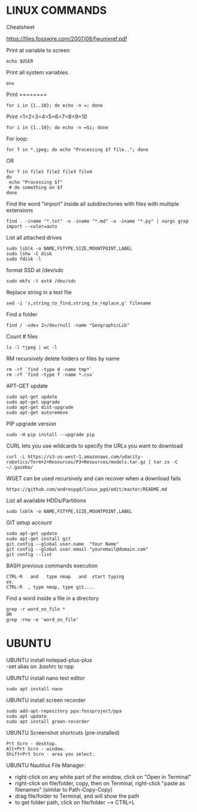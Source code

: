 # LINUX COMMANDS

Cheatsheet

https://files.fosswire.com/2007/08/fwunixref.pdf

Print at variable to screen
```
echo $USER
```


Print all system variables
```
env
```

Print ========
```
for i in {1..10}; do echo -n =; done
```
Print =1=2=3=4=5=6=7=8=9=10
```
for i in {1..10}; do echo -n =$i; done
```




For loop:
```
for f in *.jpeg; do echo "Processing $f file.."; done
```
OR
```
for f in file1 file2 file3 file4
do
 echo "Processing $f"
 # do something on $f
done
```



Find the word "import" inside all subdirectories with files with multiple extensions
```
find . -iname "*.txt" -o -iname "*.md" -o -iname "*.py" | xargs grep import --color=auto
```


List all attached drives
```
sudo lsblk -o NAME,FSTYPE,SIZE,MOUNTPOINT,LABEL
sudo lshw -C disk
sudo fdisk -l
```

format SSD at /dev/sdc
```
sudo mkfs -t ext4 /dev/sdc
```

Replace string in a text file
```
sed -i 's,string_to_find,string_to_replace,g' filename
```


Find a folder
```
find / -xdev 2>/dev/null -name "GeographicLib"
```

Count # files
```
ls -l *jpeg | wc -l
```

RM recursively delete folders or files by name
```
rm -rf `find -type d -name tmp*`
rm -rf `find -type f -name *.csv`
```


APT-GET update
```
sudo apt-get update
sudo apt-get upgrade
sudo apt-get dist-upgrade
sudo apt-get autoremove
```

PIP upgrade version
```
sudo -H pip install --upgrade pip
```

CURL lets you use wildcards to specify the URLs you want to download
```
curl -L https://s3-us-west-1.amazonaws.com/udacity-robotics/Term+2+Resources/P3+Resources/models.tar.gz | tar zx -C ~/.gazebo/
```

WGET can be used recursively and can recover when a download fails
```
https://github.com/andrespgd/linux_pgd/edit/master/README.md
```

List all available HDDs/Partitions
```
sudo lsblk -o NAME,FSTYPE,SIZE,MOUNTPOINT,LABEL
```

GIT setup account
```
sudo apt-get update
sudo apt-get install git
git config --global user.name  "Your Name"
git config --global user.email "youremail@domain.com"
git config --list
```

BASH previous commands execution
```
CTRL-R   and   type nmap   and  start typing
ex.
CTRL-R  , type nmap, type git....
```

Find a word inside a file in a directory
```
grep -r word_on_file *
OR
grep -rnw -e 'word_on_file'
```

# UBUNTU

UBUNTU install notepad-plus-plus</br>
-set alias on .bashrc to npp

UBUNTU install nano text editor
```
sudo apt install nano
```

UBUNTU install screen recorder
```
sudo add-apt-repository ppa:fossproject/ppa
sudo apt update
sudo apt install green-recorder
```

UBUNTU Screenshot shortcuts (pre-installed)
```
Prt Scrn - desktop.
Alt+Prt Scrn - window.
Shift+Prt Scrn - area you select.
```

UBUNTU Nautilus File Manager:
* right-click on any white part of the window, click on "Open in Terminal"
* right-click on file/folder, copy, then on Terminal, right-click "paste as filenames" (similar to Path-Copy-Copy)
* drag file/folder to Terminal, and will show the path
* to get folder path, click on file/folder --> CTRL+L
